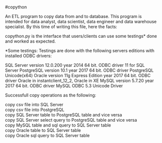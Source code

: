 #copython

An ETL program to copy data from and to database.
This program is intended for data analyst, data scientist, data engineer and data warehouse specialist. By this time of writing this file, here the facts:

copython.py is the interface that users/clients can use
some testings* done and worked as expected.

*Some testings: Testings are done with the following servers editions with installed ODBC drivers:

SQL Server version 12.0.200 year 2014 64 bit. ODBC driver 11 for SQL Server
PostgreSQL version 10.1 year 2017 64 bit. ODBC driver PostgreSQL Unicode(x64)
Oracle version 11g Express Edition year 2017 64 bit. ODBC driver Oracle in instantclient_12_2, Oracle in XE
MySQL version 5.7.20 year 2017 64 bit. ODBC driver MySQL ODBC 5.3 Unicode Driver


Successfull copy operations as the following:

copy csv file into SQL Server<br />
copy csv file into PostgreSQL<br />
copy SQL Server table to PostgreSQL table and vice versa<br />
copy SQL Server select query to PostgreSQL table and vice versa<br />
copy MySQL table and sql query to SQL Server table<br />
copy Oracle table to SQL Server table<br />
copy Oracle sql query to SQL Server table<br />
